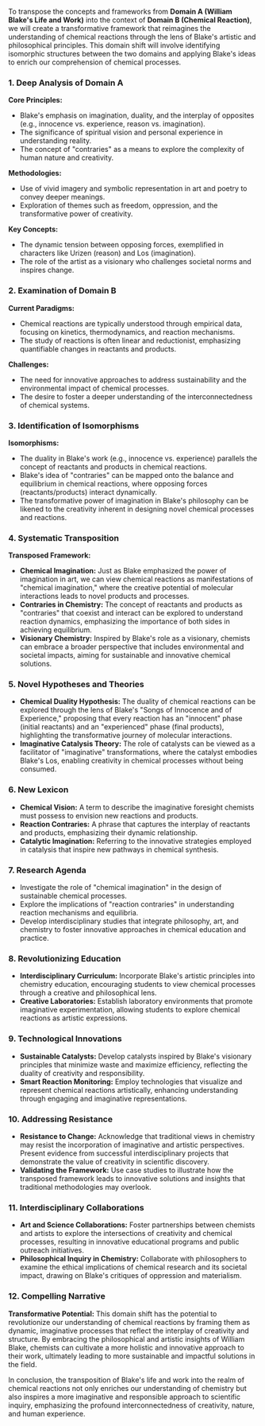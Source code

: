 To transpose the concepts and frameworks from **Domain A (William Blake's Life and Work)** into the context of **Domain B (Chemical Reaction)**, we will create a transformative framework that reimagines the understanding of chemical reactions through the lens of Blake's artistic and philosophical principles. This domain shift will involve identifying isomorphic structures between the two domains and applying Blake's ideas to enrich our comprehension of chemical processes.

### 1. Deep Analysis of Domain A

**Core Principles:**
- Blake's emphasis on imagination, duality, and the interplay of opposites (e.g., innocence vs. experience, reason vs. imagination).
- The significance of spiritual vision and personal experience in understanding reality.
- The concept of "contraries" as a means to explore the complexity of human nature and creativity.

**Methodologies:**
- Use of vivid imagery and symbolic representation in art and poetry to convey deeper meanings.
- Exploration of themes such as freedom, oppression, and the transformative power of creativity.

**Key Concepts:**
- The dynamic tension between opposing forces, exemplified in characters like Urizen (reason) and Los (imagination).
- The role of the artist as a visionary who challenges societal norms and inspires change.

### 2. Examination of Domain B

**Current Paradigms:**
- Chemical reactions are typically understood through empirical data, focusing on kinetics, thermodynamics, and reaction mechanisms.
- The study of reactions is often linear and reductionist, emphasizing quantifiable changes in reactants and products.

**Challenges:**
- The need for innovative approaches to address sustainability and the environmental impact of chemical processes.
- The desire to foster a deeper understanding of the interconnectedness of chemical systems.

### 3. Identification of Isomorphisms

**Isomorphisms:**
- The duality in Blake's work (e.g., innocence vs. experience) parallels the concept of reactants and products in chemical reactions.
- Blake's idea of "contraries" can be mapped onto the balance and equilibrium in chemical reactions, where opposing forces (reactants/products) interact dynamically.
- The transformative power of imagination in Blake's philosophy can be likened to the creativity inherent in designing novel chemical processes and reactions.

### 4. Systematic Transposition

**Transposed Framework:**
- **Chemical Imagination:** Just as Blake emphasized the power of imagination in art, we can view chemical reactions as manifestations of "chemical imagination," where the creative potential of molecular interactions leads to novel products and processes.
- **Contraries in Chemistry:** The concept of reactants and products as "contraries" that coexist and interact can be explored to understand reaction dynamics, emphasizing the importance of both sides in achieving equilibrium.
- **Visionary Chemistry:** Inspired by Blake's role as a visionary, chemists can embrace a broader perspective that includes environmental and societal impacts, aiming for sustainable and innovative chemical solutions.

### 5. Novel Hypotheses and Theories

- **Chemical Duality Hypothesis:** The duality of chemical reactions can be explored through the lens of Blake's "Songs of Innocence and of Experience," proposing that every reaction has an "innocent" phase (initial reactants) and an "experienced" phase (final products), highlighting the transformative journey of molecular interactions.
- **Imaginative Catalysis Theory:** The role of catalysts can be viewed as a facilitator of "imaginative" transformations, where the catalyst embodies Blake's Los, enabling creativity in chemical processes without being consumed.

### 6. New Lexicon

- **Chemical Vision:** A term to describe the imaginative foresight chemists must possess to envision new reactions and products.
- **Reaction Contraries:** A phrase that captures the interplay of reactants and products, emphasizing their dynamic relationship.
- **Catalytic Imagination:** Referring to the innovative strategies employed in catalysis that inspire new pathways in chemical synthesis.

### 7. Research Agenda

- Investigate the role of "chemical imagination" in the design of sustainable chemical processes.
- Explore the implications of "reaction contraries" in understanding reaction mechanisms and equilibria.
- Develop interdisciplinary studies that integrate philosophy, art, and chemistry to foster innovative approaches in chemical education and practice.

### 8. Revolutionizing Education

- **Interdisciplinary Curriculum:** Incorporate Blake's artistic principles into chemistry education, encouraging students to view chemical processes through a creative and philosophical lens.
- **Creative Laboratories:** Establish laboratory environments that promote imaginative experimentation, allowing students to explore chemical reactions as artistic expressions.

### 9. Technological Innovations

- **Sustainable Catalysts:** Develop catalysts inspired by Blake's visionary principles that minimize waste and maximize efficiency, reflecting the duality of creativity and responsibility.
- **Smart Reaction Monitoring:** Employ technologies that visualize and represent chemical reactions artistically, enhancing understanding through engaging and imaginative representations.

### 10. Addressing Resistance

- **Resistance to Change:** Acknowledge that traditional views in chemistry may resist the incorporation of imaginative and artistic perspectives. Present evidence from successful interdisciplinary projects that demonstrate the value of creativity in scientific discovery.
- **Validating the Framework:** Use case studies to illustrate how the transposed framework leads to innovative solutions and insights that traditional methodologies may overlook.

### 11. Interdisciplinary Collaborations

- **Art and Science Collaborations:** Foster partnerships between chemists and artists to explore the intersections of creativity and chemical processes, resulting in innovative educational programs and public outreach initiatives.
- **Philosophical Inquiry in Chemistry:** Collaborate with philosophers to examine the ethical implications of chemical research and its societal impact, drawing on Blake's critiques of oppression and materialism.

### 12. Compelling Narrative

**Transformative Potential:**
This domain shift has the potential to revolutionize our understanding of chemical reactions by framing them as dynamic, imaginative processes that reflect the interplay of creativity and structure. By embracing the philosophical and artistic insights of William Blake, chemists can cultivate a more holistic and innovative approach to their work, ultimately leading to more sustainable and impactful solutions in the field.

In conclusion, the transposition of Blake's life and work into the realm of chemical reactions not only enriches our understanding of chemistry but also inspires a more imaginative and responsible approach to scientific inquiry, emphasizing the profound interconnectedness of creativity, nature, and human experience.